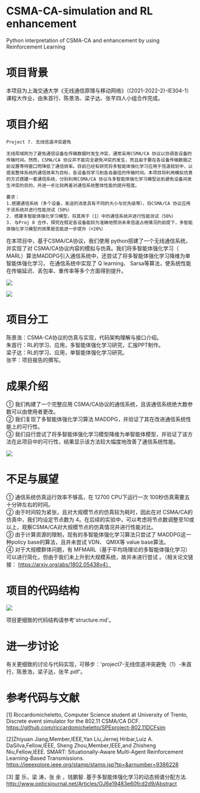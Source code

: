 # CSMA-CA-simulation and RL enhancement
 Python interpretation of CSMA-CA and enhancement by using Reinforcement Learning

# 项目背景
本项目为上海交通大学《无线通信原理与移动网络》（(2021-2022-2)-IE304-1）课程大作业，由朱首行、陈景浩、梁子达、张芊四人小组合作完成。

# 项目介绍
    Project 7. 无线信道冲突避免  

    无线局域网为了避免通信设备在传输数据时发生冲突，通常采用CSMA/CA 协议以协调各设备的传输时间。然而，CSMA/CA 协议并不能完全避免冲突的发生，而且由于要在各设备传输数据之前设置等待窗口而降低了通信效率。目前已经有研究将多智能体强化学习应用于信道规划中，以提高整体系统的通信效率为目标，各设备将学习到各自最佳的传输时间。本项目将利用模拟仿真的方式搭建一套通信系统，分别利用CSMA/CA 协议与多智能体强化学习模型达到避免设备间发生冲突的目的，并进一步比较两者对通信系统整体性能的提升程度。  

    要求：
    1.搭建通信系统（多个设备，发送的消息具有不同的大小与优先级等），将CSMA/CA 协议应用于该系统并进行性能测试（50%）
    2. 搭建多智能体强化学习模型，将其用于（1）中的通信系统并进行性能测试（50%）
    3. 与Proj 8 合作，探究在假定各设备能较为准确地预测未来信道占用情况的前提下，多智能体强化学习模型的效果是否能进一步提升（+20%）

在本项目中，基于CSMA/CA协议，我们使用 python搭建了一个无线通信系统，并实现了对 CSMA/CA协议内容的模拟与仿真。我们将多智能体强化学习（ MARL）算法MADDPG引入通信系统中，还尝试了将多智能体强化学习降维为单智能体强化学习， 在通信系统中实现了 Q learning、 Sarsa等算法，使系统性能在传输延迟、丢包率、重传率等多个方面得到提升。

![](image/README/CSMACA.jpg)

![](image/README/MADDPG.jpg)


# 项目分工
陈景浩：CSMA-CA协议的仿真与实现，代码架构理解与接口介绍。  
朱首行：RL的学习、应用，多智能体强化学习研究，汇报PPT制作。  
梁子达：RL的学习、应用，单智能体强化学习研究。  
张芊：项目报告的撰写。 

# 成果介绍
① 我们构建了一个完整应用 CSMA/CA协议的通信系统，且该通信系统绝大数参数可以由使用者更改。  
② 我们复现了多智能体强化学习算法 MADDPG，并验证了其在改进通信系统性能上的可行性。  
③ 我们自行尝试了将多智能体强化学习模型降维为单智能体模型，并验证了该方法在此项目中的可行性，结果显示该方法较大幅度地改善了通信系统性能。

![](image/README/MADDPG-COMPARE.jpg)

# 不足与展望
① 通信系统仿真运行效率不够高，在 12700 CPU下运行一次 100秒仿真需要五十分钟左右的时间。  
② 由于时间较为紧张，且对大规模节点的仿真较为耗时，因此在对 CSMA/CA的仿真中，我们均设定节点数为 4。在后续的实验中，可以考虑将节点数调整至10或以上，观察CSMA/CA对大规模节点的仿真情况并进行性能对比。  
③ 由于计算资源的限制，现有的多智能体强化学习算法只尝试了 MADDPG这一种policy base的算法，且并未尝试 VDN、 QMIX等 value base算法。  
④ 对于大规模群体问题，有 MFMARL（基于平均场理论的多智能体强化学习）可以进行简化，但由于我们未上升到大规模系统，故并未进行尝试 。（相关论文链接： https://arxiv.org/abs/1802.05438v4）

# 项目的代码结构
![](image/README/STRUCTURE.jpg)

项目更细致的代码结构请参考'structure.md'。  

# 进一步讨论
有关更细致的讨论与代码实现，可移步：'project7-无线信道冲突避免（1）-朱首行，陈景浩，梁子达，张芊.pdf'。

# 参考代码与文献
[1] Riccardomicheletto, Computer Science student at University of Trento, Discrete event simulator for the 802.11 CSMA/CA DCF.
https://github.com/riccardomicheletto/SPEproject-802.11DCFsim    

[2]Zhiyuan Jiang,Member,IEEE,Yan Liu,Jernej Hribar,Luiz A. DaSilva,Fellow,IEEE,
Sheng Zhou,Member,IEEE,and Zhisheng Niu,Fellow,IEEE. SMART: Situationally-Aware Multi-Agent Reinforcement Learning-Based Transmissions. https://ieeexplore.ieee.org/stamp/stamp.jsp?tp=&arnumber=9386228  

[3] 童 乐，梁 涛，张 余 ，钱鹏智. 基于多智能体强化学习的动态频谱分配方法. http://www.opticsjournal.net/Articles/OJ6e19483e60fcd2d9/Abstract  
